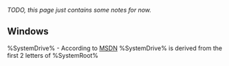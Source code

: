 *TODO, this page just contains some notes for now.*

## Windows
%SystemDrive% - According to [MSDN](https://msdn.microsoft.com/en-us/library/cc231436.aspx) %SystemDrive% is derived from the first 2 letters of %SystemRoot%